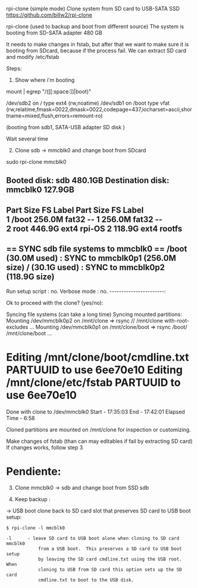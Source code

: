 rpi-clone (simple mode)
Clone system from SD card to USB-SATA SSD
https://github.com/billw2/rpi-clone

rpi-clone (used to backup and boot from different source)
The system is booting from SD-SATA adapter 480 GB

It needs to make changes in fstab, but after that we want to make sure it is booting from SDcard, because if the process fail. We can extract SD card and modify /etc/fstab

Steps:

1. Show where i'm booting

mount | egrep "/([[:space:]]|boot)"

/dev/sdb2 on / type ext4 (rw,noatime)
/dev/sdb1 on /boot type vfat (rw,relatime,fmask=0022,dmask=0022,codepage=437,iocharset=ascii,shortname=mixed,flush,errors=remount-ro)

(booting from sdb1, SATA-USB adapter SD disk )

Wait several time

2. Clone sdb -> mmcblk0 and change boot from SDcard

  sudo rpi-clone mmcblk0

Booted disk: sdb 480.1GB               	Destination disk: mmcblk0 127.9GB
---------------------------------------------------------------------------
Part  	Size	FS 	Label       	Part   Size	FS 	Label   
1 /boot   256.0M  fat32  --          	1  	256.0M  fat32  -- 	 
2 root	446.9G  ext4   rpi-OS      	2  	118.9G  ext4   rootfs  
---------------------------------------------------------------------------
== SYNC sdb file systems to mmcblk0 ==
/boot             	(30.0M used)   : SYNC to mmcblk0p1 (256.0M size)
/                 	(30.1G used)   : SYNC to mmcblk0p2 (118.9G size)
---------------------------------------------------------------------------
Run setup script   	: no.
Verbose mode       	: no.
-----------------------:

Ok to proceed with the clone?  (yes/no):     

Syncing file systems (can take a long time)
Syncing mounted partitions:
  Mounting /dev/mmcblk0p2 on /mnt/clone
  => rsync // /mnt/clone with-root-excludes ...
  Mounting /dev/mmcblk0p1 on /mnt/clone/boot
  => rsync /boot/ /mnt/clone/boot  ...

Editing /mnt/clone/boot/cmdline.txt PARTUUID to use 6ee70e10
Editing /mnt/clone/etc/fstab PARTUUID to use 6ee70e10
===============================
Done with clone to /dev/mmcblk0
   Start - 17:35:03	End - 17:42:01	Elapsed Time - 6:58

Cloned partitions are mounted on /mnt/clone for inspection or customizing.


 Make changes of fstab (than can may editables if fail by extracting SD card)
 If changes works, follow step 3

Pendiente:
========
3. Clone mmcblk0 -> sdb and change boot from SSD sdb

4. Keep backup :

  -> USB boot clone back to SD card slot that preserves SD card to USB boot setup:

    $ rpi-clone -l mmcblk0

	-l  	- leave SD card to USB boot alone when cloning to SD card mmcblk0
            	from a USB boot.  This preserves a SD card to USB boot setup
            	by leaving the SD card cmdline.txt using the USB root.    When
            	cloning to USB from SD card this option sets up the SD card
            	cmdline.txt to boot to the USB disk.

